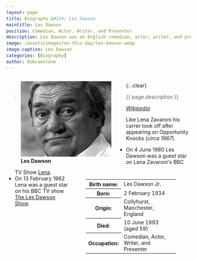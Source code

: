```yaml
---
layout: page
title: Biography &#124; Les Dawson
maintitle: Les Dawson
position: Comedian, Actor, Writer, and Presenter
description: Les Dawson was an English comedian, actor, writer, and presenter, who is best remembered for his deadpan style.
image: /assets/images/on-this-day/les-dawson.webp
image-caption: Les Dawson
categories: [Biography]
author: Robcamstone
---
```


<figure class="fig1">
<img src="/assets/images/on-this-day/les-dawson.webp" class="full-width">
<figcaption>
<strong>Les Dawson</strong>
</figcaption>
</figure>

<figure class="fig2">
<table>
<tr><th>Birth name:</th><td>Les Dawson Jr.</td></tr>
<tr><th>Born:</th><td>2 February 1934</td></tr>
<tr><th>Origin:</th><td>Collyhurst, Manchester, England</td></tr>
<tr><th>Died:</th><td>10 June 1993 (aged 59)</td></tr>
<tr><th>Occupation:</th><td>Comedian, Actor, Writer, and Presenter</td></tr>
</table>
</figure>

<br />{: .clear}

> {{ page.description }}

<cite><a href="https://en.wikipedia.org/wiki/Les_Dawson">Wikipedia</a></cite>

<p>Like Lena Zavaroni his carrer took off after appearing on Opportunity Knocks (<i>circa 1967</i>).</p>

* On 4 June 1980 Les Dawson was a guest star on Lena Zavaroni's BBC TV Show [Lena](/bbc%20one/lena%20-%20series%201/1980/06/04/lena.html).
* On 13 February 1982 Lena was a guest star on his BBC TV show [The Les Dawson Show](/bbc%20television/1982/02/13/the-les-dawson-show.html).

<style>
.fig1 {float:left; width:49%;}
figcaption {float:left; width:100%;}

.fig2 {float:right; width:49%;}
figcaption {float:right; width:100%;}

@media only screen and (max-width: 700px) {
.fig1, .fig2 {float:left; width:100%;}
figcaption {float:left; width:90%; margin-bottom: 10px;}
}
</style>

